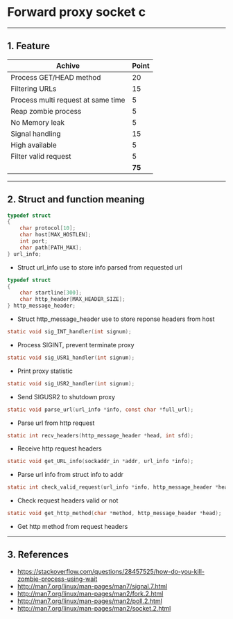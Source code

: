 # Forward proxy socket c
---
## 1. Feature
| Achive                             | Point  |
| ---------------------------------- | ------ |
| Process GET/HEAD method            | 20     |
| Filtering URLs                     | 15     |
| Process multi request at same time | 5      |
| Reap zombie process                | 5      |
| No Memory leak                     | 5      |
| Signal handling                    | 15     |
| High available                     | 5      |
| Filter valid request               | 5      |
|                                    | **75** |
---
## 2. Struct and function meaning 
```c
typedef struct
{
    char protocol[10];
    char host[MAX_HOSTLEN];
    int port;
    char path[PATH_MAX];
} url_info;
```
- Struct url_info use to store info parsed from requested url
```c
typedef struct
{
    char startline[300];
    char http_header[MAX_HEADER_SIZE];
} http_message_header;
```
- Struct http_message_header use to store reponse headers from host
```c
static void sig_INT_handler(int signum);
```
- Process SIGINT, prevent terminate proxy
```c
static void sig_USR1_handler(int signum);
```
- Print proxy statistic
```c
static void sig_USR2_handler(int signum);
```
- Send SIGUSR2 to shutdown proxy
```c
static void parse_url(url_info *info, const char *full_url);
```
- Parse url from http request
```c
static int recv_headers(http_message_header *head, int sfd);
```
- Receive http request headers
```c
static void get_URL_info(sockaddr_in *addr, url_info *info);
```
- Parse url info from struct info to addr
```c
static int check_valid_request(url_info *info, http_message_header *head);
```
- Check request headers valid or not
```c
static void get_http_method(char *method, http_message_header *head);
```
- Get http method from request headers
---
## 3. References
- https://stackoverflow.com/questions/28457525/how-do-you-kill-zombie-process-using-wait
- http://man7.org/linux/man-pages/man7/signal.7.html
- http://man7.org/linux/man-pages/man2/fork.2.html
- http://man7.org/linux/man-pages/man2/poll.2.html
- http://man7.org/linux/man-pages/man2/socket.2.html